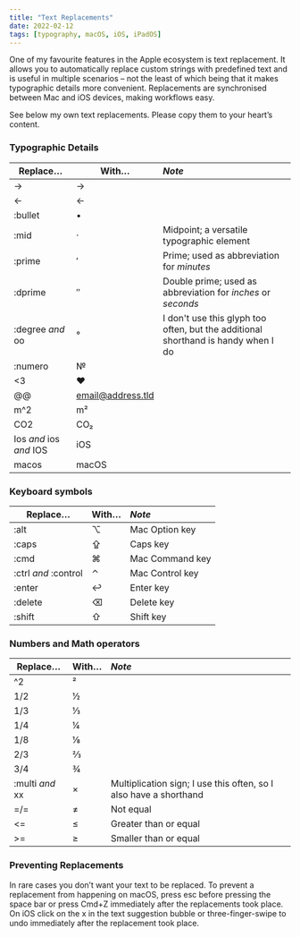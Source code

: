 ```yaml
---
title: "Text Replacements"
date: 2022-02-12
tags: [typography, macOS, iOS, iPadOS]
---
```


One of my favourite features in the Apple ecosystem is text replacement. It allows you to automatically replace custom strings with predefined text and is useful in multiple scenarios – not the least of which being that it makes typographic details more convenient. Replacements are synchronised between Mac and iOS devices, making workflows easy.

See below my own text replacements. Please copy them to your heart’s content.

### Typographic Details

| Replace… | With… | *Note* |
|-------|--------|:---------|
| -> | → |  |
| <- | ← |  |
| :bullet | • |  |
| :mid | · | Midpoint; a versatile typographic element |
| :prime | ′ | Prime; used as abbreviation for *minutes* |
| :dprime | ″ | Double prime; used as abbreviation for *inches* or *seconds* |
| :degree *and* oo | ° | I don't use this glyph too often, but the additional shorthand is handy when I do |
| :numero | № |  |
| <3 | ♥ |  |
| @@ | email@address.tld |  |
| m^2 | m² |  |
| CO2 | CO₂ |  |
| Ios *and* ios *and* IOS | iOS |  |
| macos | macOS |  |

### Keyboard symbols

| Replace… | With… | *Note* |
|-------|--------|:---------|
| :alt | ⌥ | Mac Option key |
| :caps | ⇪ | Caps key |
| :cmd | ⌘ | Mac Command key |
| :ctrl *and* :control | ⌃ | Mac Control key |
| :enter | ↩ | Enter key |
| :delete | ⌫ | Delete key |
| :shift | ⇧ | Shift key |

### Numbers and Math operators

| Replace… | With… | *Note* |
|-------|--------|:---------|
| ^2 | ² |  |
| 1/2 | ½ |  |
| 1/3 | ⅓ |  |
| 1/4 | ¼ |  |
| 1/8 | ⅛ |  |
| 2/3 | ⅔ |  |
| 3/4 | ¾ |  |
| :multi *and* xx | × | Multiplication sign; I use this often, so I also have a shorthand |
| =/= | ≠ | Not equal |
| <= | ≤ | Greater than or equal |
| >= | ≥ | Smaller than or equal |

### Preventing Replacements
In rare cases you don’t want your text to be replaced. To prevent a replacement from happening on macOS, press esc before pressing the space bar or press Cmd+Z immediately after the replacements took place. On iOS click on the x in the text suggestion bubble or three-finger-swipe to undo immediately after the replacement took place.
